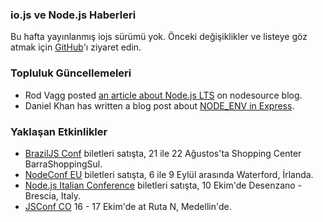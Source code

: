 ### io.js ve Node.js Haberleri
Bu hafta yayınlanmış iojs sürümü yok. Önceki değişiklikler ve listeye göz atmak için [GitHub](https://github.com/nodejs/io.js/blob/master/CHANGELOG.md)'ı ziyaret edin.

### Topluluk Güncellemeleri

* Rod Vagg posted [an article about Node.js LTS](https://medium.com/@nodesource/essential-steps-long-term-support-for-node-js-8ecf7514dbd) on nodesource blog.
* Daniel Khan has written a blog post about [NODE_ENV in Express](http://apmblog.dynatrace.com/2015/07/22/the-drastic-effects-of-omitting-node_env-in-your-express-js-applications/).

### Yaklaşan Etkinlikler

* [BrazilJS Conf](http://braziljs.com.br/) biletleri satışta, 21 ile 22 Ağustos'ta Shopping Center BarraShoppingSul.
* [NodeConf EU](http://nodeconf.eu/) biletleri satışta, 6 ile 9 Eylül arasında Waterford, İrlanda.
* [Node.js Italian Conference](http://nodejsconf.it/) biletleri satışta, 10 Ekim'de Desenzano - Brescia, Italy.
* [JSConf CO](http://www.jsconf.co/) 16 - 17 Ekim'de at Ruta N, Medellin'de.

